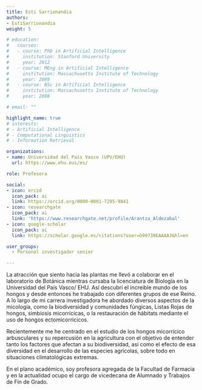 ```yaml
---
title: Esti Sarrionandia
authors:
- EstiSarrionandia
weight: 5

# education:
#   courses:
#   - course: PhD in Artificial Intelligence
#     institution: Stanford University
#     year: 2012
#   - course: MEng in Artificial Intelligence
#     institution: Massachusetts Institute of Technology
#     year: 2009
#   - course: BSc in Artificial Intelligence
#     institution: Massachusetts Institute of Technology
#     year: 2008

# email: ""

highlight_name: true
# interests:
# - Artificial Intelligence
# - Computational Linguistics
# - Information Retrieval

organizations:
- name: Universidad del País Vasco (UPV/EHU)
  url: https://www.ehu.eus/es/

role: Profesora

social:
- icon: orcid
  icon_pack: ai
  link: https://orcid.org/0000-0001-7295-9841
- icon: researchgate
  icon_pack: ai
  link: 'https://www.researchgate.net/profile/Arantza_Aldezabal'
- icon: google-scholar
  icon_pack: ai
  link: https://scholar.google.es/citations?user=O99739EAAAAJ&hl=en

user_groups: 
  - Personal investigador senior

---
```


La atracción que siento hacia las plantas me llevó a colaborar en el laboratorio de Botánica mientras cursaba la licenciatura de Biología en la Universidad del País Vasco/ EHU. Así descubrí el increible mundo de los hongos y desde entonces he trabajado con diferentes grupos de ese Reino. A lo largo de mi carrera investigadora he abordado diversos aspectos de la micología, como la biodiversidad y comunidades fúngicas, Listas Rojas de hongos, simbiosis micorrícicas, o la restauración de hábitats mediante el uso de hongos ectomicorrícicos.

Recientemente me he centrado en el estudio de los hongos  micorrícico arbusculares y su repercusión en la agricultura con el objetivo de entender tanto los factores que afectan a su biodiversidad, así como el efecto de esa diversidad en el desarrollo de las especies agrícolas, sobre todo en situaciones climatológicas extremas.

En el plano académico, soy profesora agregada de la Facultad de Farmacia y en la actualidad ocupo el cargo de vicedecana de Alumnado y Trabajos de Fin de Grado. 
